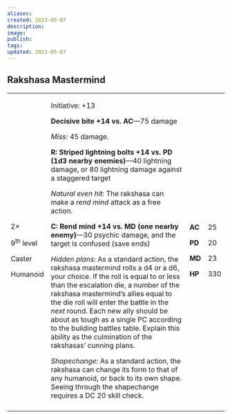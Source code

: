 ```yaml
---
aliases: 
created: 2023-05-07
description: 
image: 
publish: 
tags: 
updated: 2023-05-07
---
```


## Rakshasa Mastermind

<table>
<colgroup>
<col style="width: 16%" />
<col style="width: 71%" />
<col style="width: 5%" />
<col style="width: 6%" />
</colgroup>
<tbody>
<tr class="odd">
<td><p>2×</p>
<p>9<sup>th</sup> level</p>
<p>Caster</p>
<p>Humanoid</p></td>
<td><p>Initiative: +13</p>
<p><strong>Decisive bite +14 vs. AC</strong>—75 damage</p>
<p><em>Miss:</em> 45 damage.</p>
<p><strong>R: Striped lightning bolts +14 vs. PD (1d3 nearby
enemies)</strong>—40 lightning damage, or 80 lightning damage against a
staggered target</p>
<p><em>Natural even hit:</em> The rakshasa can make a <em>rend mind</em>
attack as a free action.</p>
<p><strong>C: Rend mind +14 vs. MD (one nearby enemy)</strong>—30
psychic damage, and the target is confused (save ends)</p>
<p><em>Hidden plans:</em> As a standard action, the rakshasa mastermind
rolls a d4 or a d6, your choice. If the roll is equal to or less than
the escalation die, a number of the rakshasa mastermind’s allies equal
to the die roll will enter the battle in the <em>next</em> round. Each
new ally should be about as tough as a single PC according to the
building battles table. Explain this ability as the culmination of the
rakshasas’ cunning plans.</p>
<p><em>Shapechange:</em> As a standard action, the rakshasa can change
its form to that of any humanoid, or back to its own shape. Seeing
through the shapechange requires a DC 20 skill check.</p></td>
<td><p><strong>AC</strong></p>
<p><strong>PD</strong></p>
<p><strong>MD</strong></p>
<p><strong>HP</strong></p></td>
<td><p>25</p>
<p>20</p>
<p>23</p>
<p>330</p></td>
</tr>
<tr class="even">
<td></td>
<td></td>
<td></td>
<td></td>
</tr>
</tbody>
</table>

